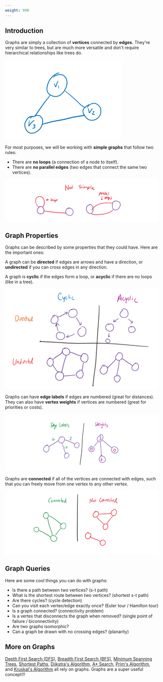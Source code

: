 ```yaml
---
weight: 990
---
```


## Introduction

Graphs are simply a collection of **vertices** connected by **edges.** They're very similar to trees, but are much more versatile and don't require hierarchical relationships like trees do.

![A very simple graph.](<../img/assets/image (55).png>)

For most purposes, we will be working with **simple graphs** that follow two rules:

* There are **no loops** (a connection of a node to itself).
* There are **no parallel edges** (two edges that connect the same two vertices).

![Don't make these graphs pls. Keep life simple!](<../img/assets/image (56).png>)

## Graph Properties

Graphs can be described by some properties that they could have. Here are the important ones:

A graph can be **directed** if edges are arrows and have a direction, or **undirected** if you can cross edges in any direction.

A graph is **cyclic** if the edges form a loop, or **acyclic** if there are no loops (like in a tree).

![Direction vs. Cycles](<../img/assets/image (57).png>)

Graphs can have **edge labels** if edges are numbered (great for distances). They can also have **vertex weights** if vertices are numbered (great for priorities or costs).

![Edge labels vs. Weights](<../img/assets/image (58).png>)

Graphs are **connected** if all of the vertices are connected with edges, such that you can freely move from one vertex to any other vertex.

![](<../img/assets/image (59).png>)

## Graph Queries

Here are some cool things you can do with graphs:

* Is there a path between two vertices? (s-t path)
* What is the shortest route between two vertices? (shortest s-t path)
* Are there cycles? (cycle detection)
* Can you visit each vertex/edge exactly once? (Euler tour / Hamilton tour)
* Is a graph connected? (connectivity problem)
* Is a vertex that disconnects the graph when removed? (single point of failure / biconnectivity)
* Are two graphs isomorphic?
* Can a graph be drawn with no crossing edges? (planarity)

## More on Graphs

[Depth First Search (DFS)](../algorithms/searching/depth-first-search-dfs.md), [Breadth First Search (BFS)](../algorithms/searching/breadth-first-search-bfs.md), [Minimum Spanning Trees](../algorithms/minimum-spanning-trees/), [Shortest Paths](../algorithms/shortest-paths/), [Dijkstra's Algorithm](../algorithms/shortest-paths/dijkstras-algorithm.md), [A\* Search](../algorithms/shortest-paths/a-search.md), [Prim's Algorithm](../algorithms/minimum-spanning-trees/prims-algorithm.md), and [Kruskal's Algorithm](../algorithms/minimum-spanning-trees/kruskals-algorithm.md) all rely on graphs. Graphs are a super useful concept!!!
